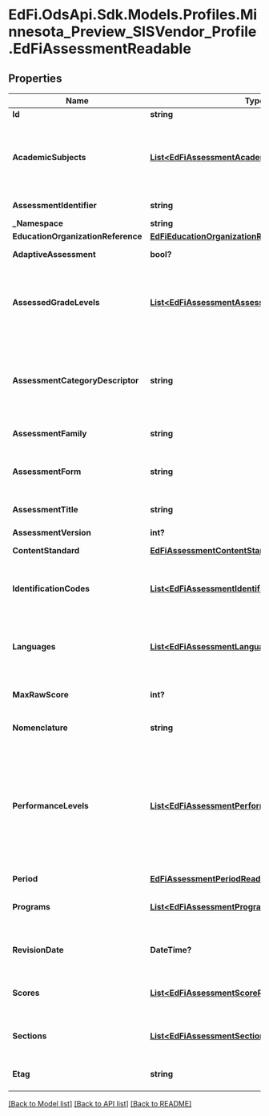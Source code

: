 # EdFi.OdsApi.Sdk.Models.Profiles.Minnesota_Preview_SISVendor_Profile.EdFiAssessmentReadable
## Properties

Name | Type | Description | Notes
------------ | ------------- | ------------- | -------------
**Id** | **string** |  | 
**AcademicSubjects** | [**List&lt;EdFiAssessmentAcademicSubjectReadable&gt;**](EdFiAssessmentAcademicSubjectReadable.md) | An unordered collection of assessmentAcademicSubjects. The description of the content or subject area (e.g., arts, mathematics, reading, stenography, or a foreign language) of an assessment. | 
**AssessmentIdentifier** | **string** | A unique number or alphanumeric code assigned to an assessment. | 
**_Namespace** | **string** | Namespace for the Assessment. | 
**EducationOrganizationReference** | [**EdFiEducationOrganizationReference**](EdFiEducationOrganizationReference.md) |  | [optional] 
**AdaptiveAssessment** | **bool?** | Indicates that the assessment is adaptive. | [optional] 
**AssessedGradeLevels** | [**List&lt;EdFiAssessmentAssessedGradeLevelReadable&gt;**](EdFiAssessmentAssessedGradeLevelReadable.md) | An unordered collection of assessmentAssessedGradeLevels. The grade level(s) for which an assessment is designed. The semantics of null is assumed to mean that the assessment is not associated with any grade level. | [optional] 
**AssessmentCategoryDescriptor** | **string** | The category of an assessment based on format and content. For example:          Achievement test          Advanced placement test          Alternate assessment/grade-level standards          Attitudinal test          Cognitive and perceptual skills test          ... | [optional] 
**AssessmentFamily** | **string** | The AssessmentFamily this Assessment is a member of. | [optional] 
**AssessmentForm** | **string** | Identifies the form of the assessment, for example a regular versus makeup form, multiple choice versus constructed response, etc. | [optional] 
**AssessmentTitle** | **string** | The title or name of the Assessment. | 
**AssessmentVersion** | **int?** | The version identifier for the assessment. | [optional] 
**ContentStandard** | [**EdFiAssessmentContentStandardReadable**](EdFiAssessmentContentStandardReadable.md) |  | [optional] 
**IdentificationCodes** | [**List&lt;EdFiAssessmentIdentificationCodeReadable&gt;**](EdFiAssessmentIdentificationCodeReadable.md) | An unordered collection of assessmentIdentificationCodes. A unique number or alphanumeric code assigned to an assessment by a school, school system, a state, or other agency or entity. | [optional] 
**Languages** | [**List&lt;EdFiAssessmentLanguageReadable&gt;**](EdFiAssessmentLanguageReadable.md) | An unordered collection of assessmentLanguages. An indication of the languages in which the assessment is designed. | [optional] 
**MaxRawScore** | **int?** | The maximum raw score achievable across all assessment items that are correct and scored at the maximum. | [optional] 
**Nomenclature** | **string** | Reflects the specific nomenclature used for Assessment. | [optional] 
**PerformanceLevels** | [**List&lt;EdFiAssessmentPerformanceLevelReadable&gt;**](EdFiAssessmentPerformanceLevelReadable.md) | An unordered collection of assessmentPerformanceLevels. Definition of the performance levels and the associated cut scores. Three styles are supported:          1. Specification of performance level by minimum and maximum score          2. Specification of performance level by cut score, using only minimum score          3. Specification of performance level without any mapping to scores. | [optional] 
**Period** | [**EdFiAssessmentPeriodReadable**](EdFiAssessmentPeriodReadable.md) |  | [optional] 
**Programs** | [**List&lt;EdFiAssessmentProgramReadable&gt;**](EdFiAssessmentProgramReadable.md) | An unordered collection of assessmentPrograms. The programs associated with the Assessment. | [optional] 
**RevisionDate** | **DateTime?** | The month, day, and year that the conceptual design for the assessment was most recently revised substantially. | [optional] 
**Scores** | [**List&lt;EdFiAssessmentScoreReadable&gt;**](EdFiAssessmentScoreReadable.md) | An unordered collection of assessmentScores. Definition of the scores to be expected from this assessment. | [optional] 
**Sections** | [**List&lt;EdFiAssessmentSectionReadable&gt;**](EdFiAssessmentSectionReadable.md) | An unordered collection of assessmentSections. The Section(s) to which the Assessment is associated. | [optional] 
**Etag** | **string** | A unique system-generated value that identifies the version of the resource. | [optional] 

[[Back to Model list]](../README.md#documentation-for-models) [[Back to API list]](../README.md#documentation-for-api-endpoints) [[Back to README]](../README.md)

